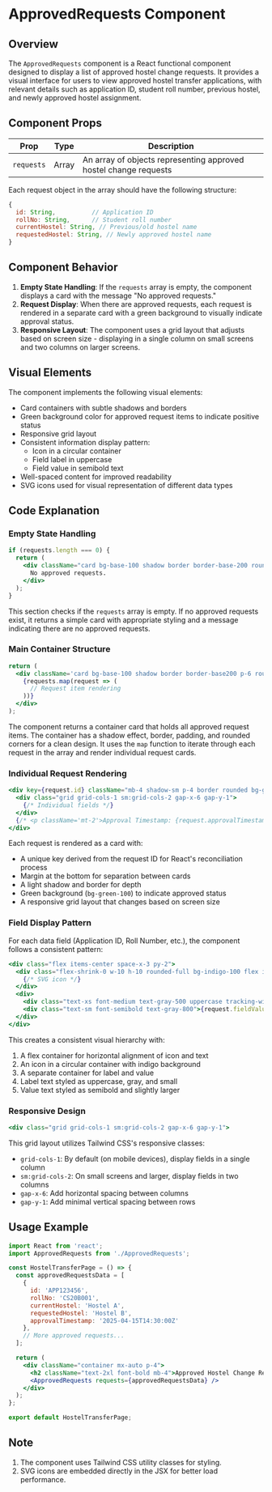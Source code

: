 # ApprovedRequests Component 

## Overview

The `ApprovedRequests` component is a React functional component designed to display a list of approved hostel change requests. It provides a visual interface for users to view approved hostel transfer applications, with relevant details such as application ID, student roll number, previous hostel, and newly approved hostel assignment.

## Component Props

| Prop | Type | Description |
|------|------|-------------|
| `requests` | Array | An array of objects representing approved hostel change requests |

Each request object in the array should have the following structure:

```javascript
{
  id: String,          // Application ID
  rollNo: String,      // Student roll number
  currentHostel: String, // Previous/old hostel name
  requestedHostel: String, // Newly approved hostel name
}
```

## Component Behavior

1. **Empty State Handling**: If the `requests` array is empty, the component displays a card with the message "No approved requests."
2. **Request Display**: When there are approved requests, each request is rendered in a separate card with a green background to visually indicate approval status.
3. **Responsive Layout**: The component uses a grid layout that adjusts based on screen size - displaying in a single column on small screens and two columns on larger screens.

## Visual Elements

The component implements the following visual elements:

- Card containers with subtle shadows and borders
- Green background color for approved request items to indicate positive status
- Responsive grid layout
- Consistent information display pattern:
  - Icon in a circular container
  - Field label in uppercase
  - Field value in semibold text
- Well-spaced content for improved readability
- SVG icons used for visual representation of different data types

## Code Explanation

### Empty State Handling

```jsx
if (requests.length === 0) {
  return (
    <div className="card bg-base-100 shadow border border-base-200 rounded-lg text-center text-gray-500 py-4">
      No approved requests.
    </div>
  );
}
```

This section checks if the `requests` array is empty. If no approved requests exist, it returns a simple card with appropriate styling and a message indicating there are no approved requests.

### Main Container Structure

```jsx
return (
  <div className='card bg-base-100 shadow border border-base200 p-6 rounded-lg'>
    {requests.map(request => (
      // Request item rendering
    ))}
  </div>
);
```

The component returns a container card that holds all approved request items. The container has a shadow effect, border, padding, and rounded corners for a clean design. It uses the `map` function to iterate through each request in the array and render individual request cards.

### Individual Request Rendering

```jsx
<div key={request.id} className="mb-4 shadow-sm p-4 border rounded bg-green-100">
  <div class="grid grid-cols-1 sm:grid-cols-2 gap-x-6 gap-y-1">
    {/* Individual fields */}
  </div>
  {/* <p className='mt-2'>Approval Timestamp: {request.approvalTimestamp}</p> */}
</div>
```

Each request is rendered as a card with:
- A unique key derived from the request ID for React's reconciliation process
- Margin at the bottom for separation between cards
- A light shadow and border for depth
- Green background (`bg-green-100`) to indicate approved status
- A responsive grid layout that changes based on screen size


### Field Display Pattern

For each data field (Application ID, Roll Number, etc.), the component follows a consistent pattern:

```jsx
<div class="flex items-center space-x-3 py-2">
  <div class="flex-shrink-0 w-10 h-10 rounded-full bg-indigo-100 flex items-center justify-center border border-indigo-200 shadow-sm">
    {/* SVG icon */}
  </div>
  <div>
    <div class="text-xs font-medium text-gray-500 uppercase tracking-wider mb-0.5">Field Label</div>
    <div class="text-sm font-semibold text-gray-800">{request.fieldValue}</div>
  </div>
</div>
```

This creates a consistent visual hierarchy with:
1. A flex container for horizontal alignment of icon and text
2. An icon in a circular container with indigo background
3. A separate container for label and value
4. Label text styled as uppercase, gray, and small
5. Value text styled as semibold and slightly larger

### Responsive Design

```jsx
<div class="grid grid-cols-1 sm:grid-cols-2 gap-x-6 gap-y-1">
```

This grid layout utilizes Tailwind CSS's responsive classes:
- `grid-cols-1`: By default (on mobile devices), display fields in a single column
- `sm:grid-cols-2`: On small screens and larger, display fields in two columns
- `gap-x-6`: Add horizontal spacing between columns
- `gap-y-1`: Add minimal vertical spacing between rows

## Usage Example

```jsx
import React from 'react';
import ApprovedRequests from './ApprovedRequests';

const HostelTransferPage = () => {
  const approvedRequestsData = [
    {
      id: 'APP123456',
      rollNo: 'CS20B001',
      currentHostel: 'Hostel A',
      requestedHostel: 'Hostel B',
      approvalTimestamp: '2025-04-15T14:30:00Z'
    },
    // More approved requests...
  ];

  return (
    <div className="container mx-auto p-4">
      <h2 className="text-2xl font-bold mb-4">Approved Hostel Change Requests</h2>
      <ApprovedRequests requests={approvedRequestsData} />
    </div>
  );
};

export default HostelTransferPage;
```

## Note

1. The component uses Tailwind CSS utility classes for styling.
2. SVG icons are embedded directly in the JSX for better load performance.